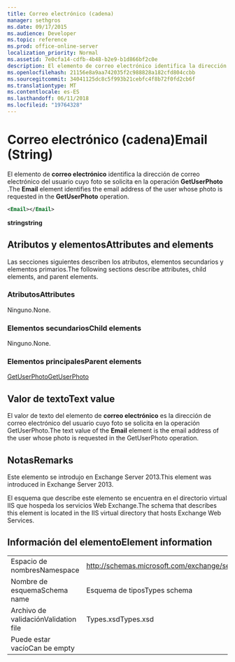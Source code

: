 ```yaml
---
title: Correo electrónico (cadena)
manager: sethgros
ms.date: 09/17/2015
ms.audience: Developer
ms.topic: reference
ms.prod: office-online-server
localization_priority: Normal
ms.assetid: 7e0cfa14-cdfb-4b48-b2e9-b1d866bf2c0e
description: El elemento de correo electrónico identifica la dirección de correo electrónico del usuario cuyo foto se solicita en la operación GetUserPhoto.
ms.openlocfilehash: 21156e8a9aa742035f2c988828a182cfd804ccbb
ms.sourcegitcommit: 34041125dc8c5f993b21cebfc4f8b72f0fd2cb6f
ms.translationtype: MT
ms.contentlocale: es-ES
ms.lasthandoff: 06/11/2018
ms.locfileid: "19764328"
---
```

# <a name="email-string"></a><span data-ttu-id="dfd3a-103">Correo electrónico (cadena)</span><span class="sxs-lookup"><span data-stu-id="dfd3a-103">Email (String)</span></span>

<span data-ttu-id="dfd3a-104">El elemento de **correo electrónico** identifica la dirección de correo electrónico del usuario cuyo foto se solicita en la operación **GetUserPhoto** .</span><span class="sxs-lookup"><span data-stu-id="dfd3a-104">The **Email** element identifies the email address of the user whose photo is requested in the **GetUserPhoto** operation.</span></span> 
  
```XML
<Email></Email>
```

 <span data-ttu-id="dfd3a-105">**string**</span><span class="sxs-lookup"><span data-stu-id="dfd3a-105">**string**</span></span>
## <a name="attributes-and-elements"></a><span data-ttu-id="dfd3a-106">Atributos y elementos</span><span class="sxs-lookup"><span data-stu-id="dfd3a-106">Attributes and elements</span></span>

<span data-ttu-id="dfd3a-107">Las secciones siguientes describen los atributos, elementos secundarios y elementos primarios.</span><span class="sxs-lookup"><span data-stu-id="dfd3a-107">The following sections describe attributes, child elements, and parent elements.</span></span>
  
### <a name="attributes"></a><span data-ttu-id="dfd3a-108">Atributos</span><span class="sxs-lookup"><span data-stu-id="dfd3a-108">Attributes</span></span>

<span data-ttu-id="dfd3a-109">Ninguno.</span><span class="sxs-lookup"><span data-stu-id="dfd3a-109">None.</span></span>
  
### <a name="child-elements"></a><span data-ttu-id="dfd3a-110">Elementos secundarios</span><span class="sxs-lookup"><span data-stu-id="dfd3a-110">Child elements</span></span>

<span data-ttu-id="dfd3a-111">Ninguno.</span><span class="sxs-lookup"><span data-stu-id="dfd3a-111">None.</span></span>
  
### <a name="parent-elements"></a><span data-ttu-id="dfd3a-112">Elementos principales</span><span class="sxs-lookup"><span data-stu-id="dfd3a-112">Parent elements</span></span>

[<span data-ttu-id="dfd3a-113">GetUserPhoto</span><span class="sxs-lookup"><span data-stu-id="dfd3a-113">GetUserPhoto</span></span>](getuserphoto.md)
  
## <a name="text-value"></a><span data-ttu-id="dfd3a-114">Valor de texto</span><span class="sxs-lookup"><span data-stu-id="dfd3a-114">Text value</span></span>

<span data-ttu-id="dfd3a-115">El valor de texto del elemento de **correo electrónico** es la dirección de correo electrónico del usuario cuyo foto se solicita en la operación GetUserPhoto.</span><span class="sxs-lookup"><span data-stu-id="dfd3a-115">The text value of the **Email** element is the email address of the user whose photo is requested in the GetUserPhoto operation.</span></span> 
  
## <a name="remarks"></a><span data-ttu-id="dfd3a-116">Notas</span><span class="sxs-lookup"><span data-stu-id="dfd3a-116">Remarks</span></span>

<span data-ttu-id="dfd3a-117">Este elemento se introdujo en Exchange Server 2013.</span><span class="sxs-lookup"><span data-stu-id="dfd3a-117">This element was introduced in Exchange Server 2013.</span></span>
  
<span data-ttu-id="dfd3a-118">El esquema que describe este elemento se encuentra en el directorio virtual IIS que hospeda los servicios Web Exchange.</span><span class="sxs-lookup"><span data-stu-id="dfd3a-118">The schema that describes this element is located in the IIS virtual directory that hosts Exchange Web Services.</span></span>
  
## <a name="element-information"></a><span data-ttu-id="dfd3a-119">Información del elemento</span><span class="sxs-lookup"><span data-stu-id="dfd3a-119">Element information</span></span>

|||
|:-----|:-----|
|<span data-ttu-id="dfd3a-120">Espacio de nombres</span><span class="sxs-lookup"><span data-stu-id="dfd3a-120">Namespace</span></span>  <br/> |http://schemas.microsoft.com/exchange/services/2006/types  <br/> |
|<span data-ttu-id="dfd3a-121">Nombre de esquema</span><span class="sxs-lookup"><span data-stu-id="dfd3a-121">Schema name</span></span>  <br/> |<span data-ttu-id="dfd3a-122">Esquema de tipos</span><span class="sxs-lookup"><span data-stu-id="dfd3a-122">Types schema</span></span>  <br/> |
|<span data-ttu-id="dfd3a-123">Archivo de validación</span><span class="sxs-lookup"><span data-stu-id="dfd3a-123">Validation file</span></span>  <br/> |<span data-ttu-id="dfd3a-124">Types.xsd</span><span class="sxs-lookup"><span data-stu-id="dfd3a-124">Types.xsd</span></span>  <br/> |
|<span data-ttu-id="dfd3a-125">Puede estar vacío</span><span class="sxs-lookup"><span data-stu-id="dfd3a-125">Can be empty</span></span>  <br/> ||
   

